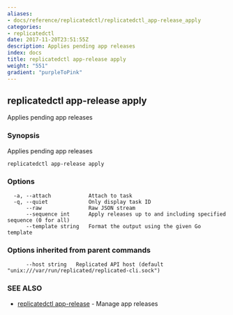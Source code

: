 ```yaml
---
aliases:
- docs/reference/replicatedctl/replicatedctl_app-release_apply
categories:
- replicatedctl
date: 2017-11-20T23:51:55Z
description: Applies pending app releases
index: docs
title: replicatedctl app-release apply
weight: "551"
gradient: "purpleToPink"
---
```


## replicatedctl app-release apply

Applies pending app releases

### Synopsis


Applies pending app releases

```
replicatedctl app-release apply
```

### Options

```
  -a, --attach            Attach to task
  -q, --quiet             Only display task ID
      --raw               Raw JSON stream
      --sequence int      Apply releases up to and including specified sequence (0 for all)
      --template string   Format the output using the given Go template
```

### Options inherited from parent commands

```
      --host string   Replicated API host (default "unix:///var/run/replicated/replicated-cli.sock")
```

### SEE ALSO
* [replicatedctl app-release](/api/replicatedctl/replicatedctl_app-release/)	 - Manage app releases

